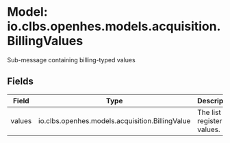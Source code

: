 # Model: io.clbs.openhes.models.acquisition.BillingValues

Sub-message containing billing-typed values

## Fields

| Field | Type | Description |
| --- | --- | --- |
| values | io.clbs.openhes.models.acquisition.BillingValue | The list of register values. |

